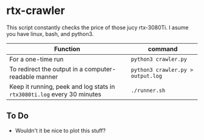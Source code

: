 # rtx-crawler
This script constantly checks the price of those jucy rtx-3080Ti. I asume you have linux, bash, and python3.

| Function | command |
| ------------- |-------------|
| For a one-time run | ```python3 crawler.py``` |
| To redirect the output in a computer-readable manner | `python3 crawler.py > output.log` | 
| Keep it running, peek and log stats in `rtx3080ti.log` every 30 minutes | `./runner.sh` |

## To Do
- Wouldn't it be nice to plot this stuff?
